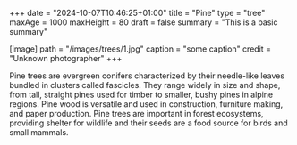 +++
date = "2024-10-07T10:46:25+01:00"
title = "Pine"
type = "tree"
maxAge = 1000
maxHeight = 80
draft = false
summary = "This is a basic summary"

[image]
path = "/images/trees/1.jpg"
caption = "some caption"
credit = "Unknown photographer"
+++

Pine trees are evergreen conifers characterized by their needle-like leaves bundled in clusters called fascicles. They range widely in size and shape, from tall, straight pines used for timber to smaller, bushy pines in alpine regions. Pine wood is versatile and used in construction, furniture making, and paper production. Pine trees are important in forest ecosystems, providing shelter for wildlife and their seeds are a food source for birds and small mammals.
